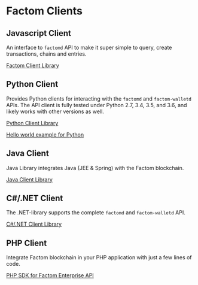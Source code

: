 # Factom Clients

## Javascript Client

An interface to `factomd` API to make it super simple to query, create transactions, chains and entries.

[Factom Client Library](https://github.com/PaulBernier/factomjs) 

## Python Client

Provides Python clients for interacting with the `factomd` and `factom-walletd` APIs. The API client is fully tested under Python 2.7, 3.4, 3.5, and 3.6, and likely works with other versions as well.

[Python Client Library](https://github.com/TRGG3R/factom-api)  
  
[Hello world example for Python](https://developers.factomprotocol.org/start/hello-world-examples/python)

## Java Client

Java Library integrates Java \(JEE & Spring\) with the Factom blockchain.

[Java Client Library](https://github.com/bi-foundation/factom-java)

## C\#/.NET Client

The .NET-library supports the complete `factomd` and `factom-walletd` API.

[C\#/.NET Client Library](https://github.com/FactoidAuthority/FactomSharp)

## PHP Client

Integrate Factom blockchain in your PHP application with just a few lines of code.

[PHP SDK for Factom Enterprise API](https://github.com/DeFacto-Team/Factom-EnterpriseAPI-php)

